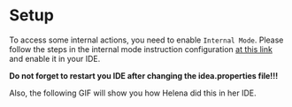 # Setup

To access some internal actions, you need to enable `Internal Mode`.
Please follow the steps in the internal mode instruction configuration [at this link](https://plugins.jetbrains.com/docs/intellij/enabling-internal.html) and enable it in your IDE.

**Do not forget to restart you IDE after changing the idea.properties file!!!**

Also, the following GIF will show you how Helena did this in her IDE.


